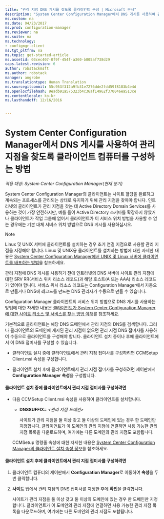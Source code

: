 ```yaml
---
title: "관리 지점 DNS 게시를 찾도록 클라이언트 구성 | Microsoft 문서"
description: "System Center Configuration Manager에서 DNS 게시를 사용하여 관리 지점을 찾도록 클라이언트 컴퓨터를 설정합니다."
ms.custom: na
ms.date: 04/23/2017
ms.prod: configuration-manager
ms.reviewer: na
ms.suite: na
ms.technology:
- configmgr-client
ms.tgt_pltfrm: na
ms.topic: get-started-article
ms.assetid: 03cec407-0f9f-454f-a360-b005af738d29
caps.latest.revision: 6
author: robstackmsft
ms.author: robstack
manager: angrobe
ms.translationtype: Human Translation
ms.sourcegitcommit: 55c953f312a9fb31e7276dde2fdd59f8183b4e4d
ms.openlocfilehash: 9eadb91a575323b4c36af14962f370046ea513ce
ms.contentlocale: ko-kr
ms.lasthandoff: 12/16/2016


---
```

# <a name="how-to-configure-client-computers-to-find-management-points-by-using-dns-publishing-in-system-center-configuration-manager"></a>System Center Configuration Manager에서 DNS 게시를 사용하여 관리 지점을 찾도록 클라이언트 컴퓨터를 구성하는 방법

*적용 대상: System Center Configuration Manager(현재 분기)*

System Center Configuration Manager의 클라이언트는 사이트 할당을 완료하고 계속되는 프로세스를 관리되는 상태로 유지하기 위해 관리 지점을 찾아야 합니다. 인트라넷의 클라이언트가 관리 지점을 찾는 데 Active Directory Domain Services를 사용하는 것이 가장 안전하지만, 예를 들어 Active Directory 스키마를 확장하지 않았거나 클라이언트가 작업 그룹에 없어서 클라이언트가 이 서비스 위치 방법을 사용할 수 없는 경우에는 기본 대체 서비스 위치 방법으로 DNS 게시를 사용하십시오.  

> [!NOTE]  
>  Linux 및 UNIX 서버에 클라이언트를 설치하는 경우 초기 연결 지점으로 사용할 관리 지점을 지정해야 합니다. Linux 및 UNIX용 클라이언트를 설치하는 방법에 대한 자세한 내용은 [System Center Configuration Manager에서 UNIX 및 Linux 서버에 클라이언트를 배포하는 방법](../../../core/clients/deploy/deploy-clients-to-unix-and-linux-servers.md)을 참조하세요.  

 관리 지점에 DNS 게시를 사용하기 전에 인트라넷의 DNS 서버에 사이트 관리 지점에 대한 SRV RR(서비스 위치 리소스 레코드)과 해당 호스트(A 또는 AAA) 리소스 레코드가 있어야 합니다. 서비스 위치 리소스 레코드는 Configuration Manager에서 자동으로 만들거나 DNS에 레코드를 만드는 DNS 관리자가 수동으로 만들 수 있습니다.  

 Configuration Manager 클라이언트의 서비스 위치 방법으로 DNS 게시를 사용하는 방법에 대한 자세한 내용은 [클라이언트가 System Center Configuration Manager에 대한 사이트 리소스 및 서비스를 찾는 방법 이해](../../../core/plan-design/hierarchy/understand-how-clients-find-site-resources-and-services.md)를 참조하세요.  

 기본적으로 클라이언트는 해당 DNS 도메인에서 관리 지점의 DNS를 검색합니다. 그러나 클라이언트의 도메인에 게시된 관리 지점이 없으면 관리 지점 DNS 접미사를 사용하여 수동으로 클라이언트를 구성해야 합니다. 클라이언트 설치 중이나 후에 클라이언트에서 이 DNS 접미사를 구성할 수 있습니다.  

-   클라이언트 설치 중에 클라이언트에서 관리 지점 접미사를 구성하려면 CCMSetup Client.msi 속성을 구성합니다.  

-   클라이언트 설치 후에 클라이언트에서 관리 지점 접미사를 구성하려면 제어판에서 **Configuration Manager 속성**을 구성합니다.  

#### <a name="to-configure-clients-for-a-management-point-suffix-during-client-installation"></a>클라이언트 설치 중에 클라이언트에서 관리 지점 접미사를 구성하려면  

-   다음 CCMSetup Client.msi 속성을 사용하여 클라이언트를 설치합니다.  

    -   **DNSSUFFIX=** *&lt;관리 지점 도메인\>*  

         사이트가 관리 지점을 둘 이상 갖고 둘 이상의 도메인에 있는 경우 한 도메인만 지정합니다. 클라이언트가 이 도메인의 관리 지점에 연결하면 사용 가능한 관리 지점 목록을 다운로드하며, 여기에는 다른 도메인의 관리 지점도 포함됩니다.  

     CCMSetup 명령줄 속성에 대한 자세한 내용은 [System Center Configuration Manager의 클라이언트 설치 속성 정보](../../../core/clients/deploy/about-client-installation-properties.md)를 참조하세요.  

#### <a name="to-configure-clients-for-a-management-point-suffix-after-client-installation"></a>클라이언트 설치 후에 클라이언트에서 관리 지점 접미사를 구성하려면  

1.  클라이언트 컴퓨터의 제어판에서 **Configuration Manager**로 이동하여 **속성**을 두 번 클릭합니다.  

2.  **사이트** 탭에서 관리 지점의 DNS 접미사를 지정한 후에 **확인**을 클릭합니다.  

     사이트가 관리 지점을 둘 이상 갖고 둘 이상의 도메인에 있는 경우 한 도메인만 지정합니다. 클라이언트가 이 도메인의 관리 지점에 연결하면 사용 가능한 관리 지점 목록을 다운로드하며, 여기에는 다른 도메인의 관리 지점도 포함됩니다.

